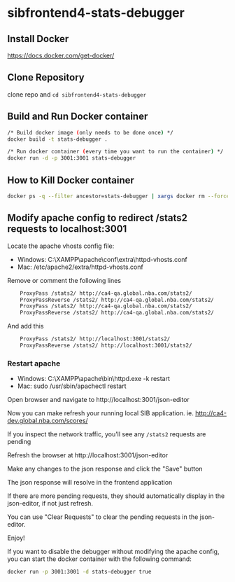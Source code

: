# sibfrontend4-stats-debugger

## Install Docker

https://docs.docker.com/get-docker/

## Clone Repository
clone repo and `cd sibfrontend4-stats-debugger`

## Build and Run Docker container

```bash
/* Build docker image (only needs to be done once) */
docker build -t stats-debugger .

/* Run docker container (every time you want to run the container) */
docker run -d -p 3001:3001 stats-debugger
```

## How to Kill Docker container

```bash
docker ps -q --filter ancestor=stats-debugger | xargs docker rm --force 
```

## Modify apache config to redirect /stats2 requests to localhost:3001

Locate the apache vhosts config file:

* Windows: C:\XAMPP\apache\conf\extra\httpd-vhosts.conf
* Mac: /etc/apache2/extra/httpd-vhosts.conf

Remove or comment the following lines
```bash
    ProxyPass /stats2/ http://ca4-qa.global.nba.com/stats2/
    ProxyPassReverse /stats2/ http://ca4-qa.global.nba.com/stats2/
    ProxyPass /stats2/ http://ca4-qa.global.nba.com/stats2/
    ProxyPassReverse /stats2/ http://ca4-qa.global.nba.com/stats2/
```
And add this
```bash
    ProxyPass /stats2/ http://localhost:3001/stats2/
    ProxyPassReverse /stats2/ http://localhost:3001/stats2/
```

### Restart apache
* Windows: C:\XAMPP\apache\bin\httpd.exe -k restart
* Mac: sudo /usr/sbin/apachectl restart


Open browser and navigate to http://localhost:3001/json-editor

Now you can make refresh your running local SIB application. ie. http://ca4-dev.global.nba.com/scores/

If you inspect the network traffic, you'll see any `/stats2` requests are pending

Refresh the browser at http://localhost:3001/json-editor

Make any changes to the json response and click the "Save" button

The json response will resolve in the frontend application

If there are more pending requests, they should automatically display in the json-editor, if not just refresh.

You can use "Clear Requests" to clear the pending requests in the json-editor.

Enjoy!

If you want to disable the debugger without modifying the apache config, you can start the docker container with the following command:

```bash
docker run -p 3001:3001 -d stats-debugger true
```
